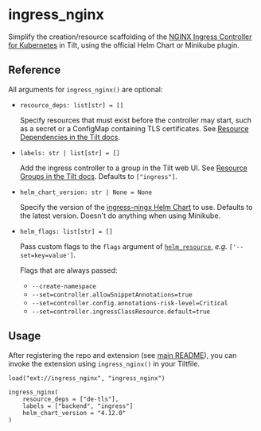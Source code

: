 # ingress_nginx

Simplify the creation/resource scaffolding of the [NGINX Ingress Controller for Kubernetes](https://kubernetes.github.io/ingress-nginx/) in Tilt, using the official Helm Chart or Minikube plugin.

## Reference

All arguments for `ingress_nginx()` are optional:

- `resource_deps: list[str] = []`

   Specify resources that must exist before the controller may start, such as a secret or a ConfigMap containing TLS certificates. See [Resource Dependencies in the Tilt docs](https://docs.tilt.dev/resource_dependencies.html).

- `labels: str | list[str] = []`

    Add the ingress controller to a group in the Tilt web UI. See [Resource Groups in the Tilt docs](https://docs.tilt.dev/tiltfile_concepts.html#resource-groups). Defaults to `["ingress"]`.

- `helm_chart_version: str | None = None`

    Specify the version of the [ingress-ningx Helm Chart](https://github.com/kubernetes/ingress-nginx/releases?q=helm-chart&expanded=true) to use. Defaults to the latest version. Doesn't do anything when using Minikube.

- `helm_flags: list[str] = []`

    Pass custom flags to the `flags` argument of [`helm_resource`](https://github.com/tilt-dev/tilt-extensions/tree/master/helm_resource#helm_resource), <i>e.g.</i> `['--set=key=value']`.

    Flags that are always passed:

    - `--create-namespace`
    - `--set=controller.allowSnippetAnnotations=true`
    - `--set=controller.config.annotations-risk-level=Critical`
    - `--set=controller.ingressClassResource.default=true`

## Usage

After registering the repo and extension (see [main README](../README.md)), you can invoke the extension using
`ingress_nginx()` in your Tiltfile.

```starlark
load("ext://ingress_nginx", "ingress_nginx")

ingress_nginx(
    resource_deps = ["de-tls"],
    labels = ["backend", "ingress"]
    helm_chart_version = "4.12.0"
)
```

